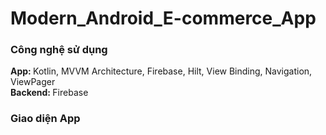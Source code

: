 # Modern_Android_E-commerce_App

<h3>Công nghệ sử dụng</h3>
<b>App: </b> Kotlin, MVVM Architecture, Firebase, Hilt, View Binding,
Navigation, ViewPager
<br />
<b>Backend: </b> Firebase

<h3>Giao diện App</h3>
